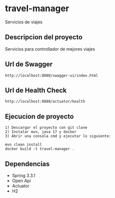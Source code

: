 # travel-manager
Servicios de viajes

## Descripcion del proyecto
Servicios para controllador de mejores viajes

## Url de Swagger
```
http://localhost:8080/swagger-ui/index.html
```

## Url de Health Check
```
http://localhost:8080/actuator/health
```

## Ejecucion de proyecto
```
1) Descargar el proyecto con git clone
2) Instalar mvn, java 17 y docker
3) Abrir una consola cmd y ejecutar lo siguiente:

mvn clean install
docker build -t travel-manager .
```

## Dependencias
* Spring 3.3.1
* Open Api
* Actuator
* H2